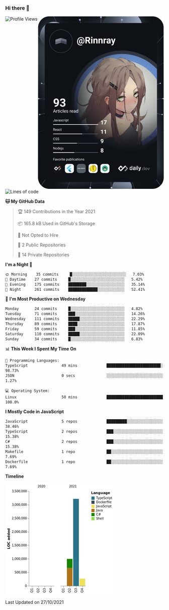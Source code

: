 ### Hi there 👋

<div align="left">
 <a href="https://app.daily.dev/Rinnray">
   <img 
        align="right"
        src="https://github.com/Rinnray/Rinnray/blob/main/devcard.svg" 
        width="400" 
        alt="Rinnray's Dev Card"/>
 </a>
</div>




<!--START_SECTION:waka-->
![Profile Views](http://img.shields.io/badge/Profile%20Views-1-blue)

![Lines of code](https://img.shields.io/badge/From%20Hello%20World%20I%27ve%20Written-4.5%20million%20lines%20of%20code-blue)

**🐱 My GitHub Data** 

> 🏆 149 Contributions in the Year 2021
 > 
> 📦 165.8 kB Used in GitHub's Storage 
 > 
> 🚫 Not Opted to Hire
 > 
> 📜 2 Public Repositories 
 > 
> 🔑 14 Private Repositories  
 > 
**I'm a Night 🦉** 

```text
🌞 Morning    35 commits     █░░░░░░░░░░░░░░░░░░░░░░░░   7.03% 
🌆 Daytime    27 commits     █░░░░░░░░░░░░░░░░░░░░░░░░   5.42% 
🌃 Evening    175 commits    ████████░░░░░░░░░░░░░░░░░   35.14% 
🌙 Night      261 commits    █████████████░░░░░░░░░░░░   52.41%

```
📅 **I'm Most Productive on Wednesday** 

```text
Monday       24 commits     █░░░░░░░░░░░░░░░░░░░░░░░░   4.82% 
Tuesday      71 commits     ███░░░░░░░░░░░░░░░░░░░░░░   14.26% 
Wednesday    111 commits    █████░░░░░░░░░░░░░░░░░░░░   22.29% 
Thursday     89 commits     ████░░░░░░░░░░░░░░░░░░░░░   17.87% 
Friday       59 commits     ███░░░░░░░░░░░░░░░░░░░░░░   11.85% 
Saturday     110 commits    █████░░░░░░░░░░░░░░░░░░░░   22.09% 
Sunday       34 commits     █░░░░░░░░░░░░░░░░░░░░░░░░   6.83%

```


📊 **This Week I Spent My Time On** 

```text
💬 Programming Languages: 
TypeScript               49 mins             ████████████████████████░   98.73% 
JSON                     0 secs              ░░░░░░░░░░░░░░░░░░░░░░░░░   1.27%

💻 Operating System: 
Linux                    50 mins             █████████████████████████   100.0%

```

**I Mostly Code in JavaScript** 

```text
JavaScript               5 repos             █████████░░░░░░░░░░░░░░░░   38.46% 
TypeScript               2 repos             ███░░░░░░░░░░░░░░░░░░░░░░   15.38% 
C#                       2 repos             ███░░░░░░░░░░░░░░░░░░░░░░   15.38% 
Makefile                 1 repo              ██░░░░░░░░░░░░░░░░░░░░░░░   7.69% 
Dockerfile               1 repo              ██░░░░░░░░░░░░░░░░░░░░░░░   7.69%

```


**Timeline**

![Chart not found](https://raw.githubusercontent.com/Rinnray/Rinnray/main/charts/bar_graph.png) 


 Last Updated on 27/10/2021
<!--END_SECTION:waka-->


<!--
**Rinnray/Rinnray** is a ✨ _special_ ✨ repository because its `README.md` (this file) appears on your GitHub profile.

Here are some ideas to get you started:

- 🔭 I’m currently working on ...
- 🌱 I’m currently learning ...
- 👯 I’m looking to collaborate on ...
- 🤔 I’m looking for help with ...
- 💬 Ask me about ...
- 📫 How to reach me: ...
- 😄 Pronouns: ...
- ⚡ Fun fact: ...
-->
